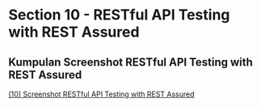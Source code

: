 # Section 10 - RESTful API Testing with REST Assured
## Kumpulan Screenshot RESTful API Testing with REST Assured
[(10) Screenshot RESTful API Testing with REST Assured](https://drive.google.com/drive/folders/1EAVVzphxAUmx1ojLZrDQX3aU3Yh75ZGo?usp=sharing)
